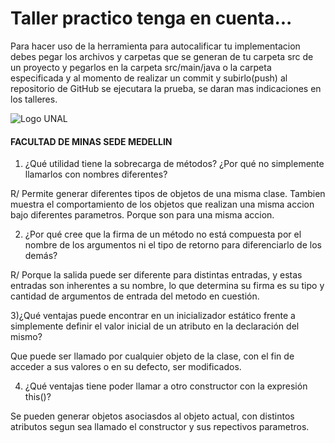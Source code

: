 # Taller practico tenga en cuenta...

Para hacer uso de la herramienta para autocalificar tu implementacion debes pegar los archivos y carpetas que se generan de tu carpeta src de un proyecto y pegarlos en la carpeta src/main/java o la carpeta especificada y al momento de realizar un commit y subirlo(push) al repositorio de GitHub se ejecutara la prueba, se daran mas indicaciones en los talleres.

![Logo UNAL](https://github.com/POO-UNALMED/useful/blob/master/img/escudoUnal_black.png)
#### FACULTAD DE MINAS  SEDE MEDELLIN


1) ¿Qué utilidad tiene la sobrecarga de métodos? ¿Por qué no simplemente llamarlos con
nombres diferentes?

R/ Permite generar diferentes tipos de objetos de una misma clase. Tambien muestra el comportamiento de los objetos que realizan una misma accion bajo diferentes parametros. Porque son para una misma accion.

2) ¿Por qué cree que la firma de un método no está compuesta por el nombre de los argumentos
ni el tipo de retorno para diferenciarlo de los demás?

R/ Porque la salida puede ser diferente para distintas entradas, y estas entradas son inherentes a su nombre, lo que determina su firma es su tipo y cantidad de argumentos de entrada del metodo en cuestión.

3)¿Qué ventajas puede encontrar en un inicializador estático frente a simplemente definir el
valor inicial de un atributo en la declaración del mismo?

Que puede ser llamado por cualquier objeto de la clase, con el fin de acceder a sus valores o en su defecto, ser modificados.

4) ¿Qué ventajas tiene poder llamar a otro constructor con la expresión this()?

Se pueden generar objetos asociasdos al objeto actual, con distintos atributos segun sea llamado el constructor y sus repectivos parametros.
